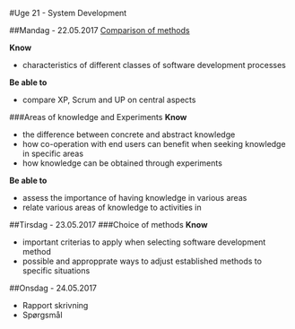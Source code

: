 #Uge 21 - System Development

##Mandag - 22.05.2017
[Comparison of methods](https://github.com/CphBusCosSem3/week16-System_Development/blob/master/Comparison%20of%20methods)

**Know**
- characteristics of different classes of software development processes

**Be able to**
- compare XP, Scrum and UP on central aspects

###Areas of knowledge and Experiments
**Know**
- the difference between concrete and abstract knowledge
- how co-operation with end users can benefit when seeking knowledge in specific areas
- how knowledge can be obtained through experiments

**Be able to**
- assess the importance of having knowledge in various areas
- relate various areas of knowledge to activities in 

##Tirsdag - 23.05.2017
###Choice of methods
**Know**
- important criterias to apply when selecting software development method
- possible and appropprate ways to adjust established methods to specific situations

##Onsdag - 24.05.2017
* Rapport skrivning
* Spørgsmål
